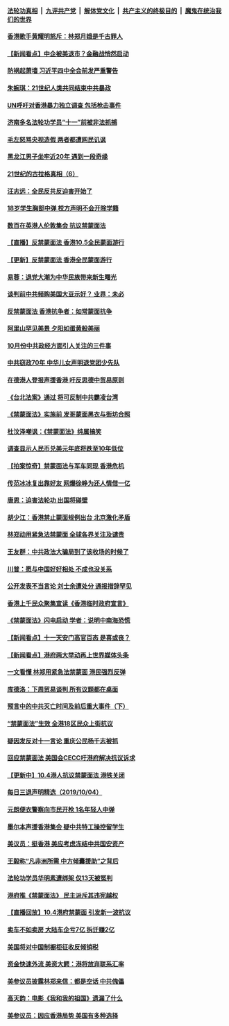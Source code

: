 ####  [法轮功真相](../../../../basic/blob/master/README.md?t=10052339) &nbsp;|&nbsp; [九评共产党](../../../../9ping.md/blob/master/README.md?t=10052339) &nbsp;|&nbsp; [解体党文化](../../../../jtdwh.md/blob/master/README.md?t=10052339)  &nbsp;|&nbsp; [共产主义的终极目的](../../../../gczydzjmd.md/blob/master/README.md?t=10052339) &nbsp;|&nbsp; [魔鬼在统治我们的世界](../../../../mgztzwmdsj.md/blob/master/README.md?t=10052339) 

#### [香港歌手黄耀明怒斥：林郑月娥是千古罪人](../pages/nsc413/n11570726.md?t=10052339) 

#### [【新闻看点】中企被美退市？金融战悄然启动](../pages/nsc413/n11570752.md?t=10052339) 

#### [防祸起萧墙 习近平四中全会前发严重警告](../pages/nsc413/n11570669.md?t=10052339) 

#### [朱婉琪：21世纪人类共同结束中共暴政](../pages/nsc413/n11570031.md?t=10052339) 

#### [UN呼吁对香港暴力独立调查 包括枪击事件](../pages/nsc413/n11570709.md?t=10052339) 

#### [济南多名法轮功学员“十一”前被非法抓捕](../pages/nsc413/n11570469.md?t=10052339) 

#### [毛左怒骂央视造假 两者都遭网民讥讽](../pages/nsc413/n11570509.md?t=10052339) 

#### [黑龙江男子坐牢近20年 遇到一段奇缘](../pages/nsc413/n11570546.md?t=10052339) 

#### [21世纪的古拉格真相（6）](../pages/nsc413/n11557934.md?t=10052339) 

#### [汪志远：全民反共反迫害开始了](../pages/nsc413/n11569991.md?t=10052339) 


#### [18岁学生胸部中弹 校方声明不会开除学籍](../pages/nsc413/n11570012.md?t=10052339) 

#### [数百在英港人伦敦集会 抗议禁蒙面法](../pages/nsc413/n11570007.md?t=10052339) 

#### [【直播】反禁蒙面法 香港10.5全民蒙面游行](../pages/nsc413/n11568802.md?t=10052339) 

#### [【更新】反禁蒙面法 香港全民蒙面游行](../pages/nsc413/n11569650.md?t=10052339) 

#### [易蓉：退党大潮为中华民族带来新生曙光](../pages/nsc413/n11569920.md?t=10052339) 

#### [谈判前中共频购美国大豆示好？ 业界：未必](../pages/nsc413/n11569527.md?t=10052339) 

#### [反禁蒙面法 香港抗争者：如常蒙面抗争](../pages/nsc413/n11569810.md?t=10052339) 

#### [阿里山罕见美景 夕阳如蛋黄般美丽](../pages/nsc413/n11563382.md?t=10052339) 

#### [10月份中共政经方面引人关注的三件事](../pages/nsc413/n11569647.md?t=10052339) 

#### [中共窃政70年 中华儿女声明退党团少先队](../pages/nsc413/n11559279.md?t=10052339) 

#### [在德港人登报声援香港 吁反思德中贸易原则](../pages/nsc413/n11569430.md?t=10052339) 

#### [《台北法案》通过 将可反制中共霸凌台湾](../pages/nsc413/n11551026.md?t=10052339) 

#### [《禁蒙面法》实施前 发哥蒙面黑衣与街坊合照](../pages/nsc413/n11568579.md?t=10052339) 

#### [杜汶泽嘲讽：《禁蒙面法》纯属搞笑](../pages/nsc413/n11568774.md?t=10052339) 

#### [调查显示人民币兑美元年底将跌至10年低位](../pages/nsc413/n11569292.md?t=10052339) 

#### [【拍案惊奇】禁蒙面法与军车同现 香港危机](../pages/nsc413/n11569414.md?t=10052339) 

#### [传范冰冰复出靠好友 网爆徐峥为还人情借一亿](../pages/nsc413/n11569024.md?t=10052339) 

#### [唐恩：迫害法轮功 出国将碰壁](../pages/nsc413/n11569412.md?t=10052339) 

#### [胡少江：香港禁止蒙面规例出台 北京激化矛盾](../pages/nsc413/n11569311.md?t=10052339) 

#### [林郑动用紧急法禁蒙面 全球各界关注及谴责](../pages/nsc413/n11569033.md?t=10052339) 

#### [王友群：中共政法大骗局到了该收场的时候了](../pages/nsc413/n11568940.md?t=10052339) 

#### [川普：愿与中国好好相处 不成也没关系](../pages/nsc413/n11568903.md?t=10052339) 

#### [公开发表不当言论 刘士余遭处分 通报措辞罕见](../pages/nsc413/n11569087.md?t=10052339) 

#### [香港上千民众聚集宣读《香港临时政府宣言》](../pages/nsc413/n11568902.md?t=10052339) 

#### [《禁蒙面法》闪电启动 学者：说明中南海恐慌](../pages/nsc413/n11568825.md?t=10052339) 

#### [【新闻看点】十一天安门高官百态 是喜或丧？](../pages/nsc413/n11568698.md?t=10052339) 

#### [【新闻看点】港府两大举动再上世界媒体头条](../pages/nsc413/n11568697.md?t=10052339) 

#### [一文看懂 林郑用紧急法禁蒙面 港民强烈反弹](../pages/nsc413/n11568769.md?t=10052339) 

#### [库德洛：下周贸易谈判 所有议题都在桌面](../pages/nsc413/n11568646.md?t=10052339) 

#### [预言中的中共灭亡时间及前后重大事件（下）](../pages/nsc413/n11554590.md?t=10052339) 

#### [“禁蒙面法”生效 全港18区民众上街抗议](../pages/nsc413/n11568735.md?t=10052339) 

#### [疑因发反对十一言论 重庆公民杨千志被抓](../pages/nsc413/n11568497.md?t=10052339) 

#### [回应禁蒙面法 美国会CECC吁港府解决抗议诉求](../pages/nsc413/n11568658.md?t=10052339) 

#### [【更新中】10.4港人抗议禁蒙面法 港铁关闭](../pages/nsc413/n11567019.md?t=10052339) 

#### [每日三退声明精选（2019/10/04）](../pages/nsc413/n11568612.md?t=10052339) 

#### [元朗便衣警察向市民开枪 1名年轻人中弹](../pages/nsc413/n11568437.md?t=10052339) 

#### [墨尔本声援香港集会 疑中共特工操控留学生](../pages/nsc413/n11568196.md?t=10052339) 

#### [美议员：挺香港 美应考虑冻结中共国安资产](../pages/nsc413/n11568297.md?t=10052339) 

#### [王毅称“凡非洲所需 中方倾囊援助”之背后](../pages/nsc413/n11566373.md?t=10052339) 


#### [法轮功学员华明素遭绑架 仅13天被冤判](../pages/nsc413/n11565823.md?t=10052339) 

#### [港府推《禁蒙面法》 民主派斥其违宪越权](../pages/nsc413/n11567571.md?t=10052339) 

#### [【直播回放】10.4港府禁蒙面 引发新一波抗议](../pages/nsc413/n11566040.md?t=10052339) 

#### [卖车不如卖房 大陆车企亏7亿 拆迁赚2亿](../pages/nsc413/n11567794.md?t=10052339) 

#### [美国将对中国制橱柜征收反倾销税](../pages/nsc413/n11567704.md?t=10052339) 

#### [资金快速外流 美资大鳄：港将放弃联系汇率](../pages/nsc413/n11566829.md?t=10052339) 

#### [美参议员披露林郑来信：都是空话 中共傀儡](../pages/nsc413/n11567532.md?t=10052339) 

#### [高天韵：电影《我和我的祖国》遗漏了什么](../pages/nsc413/n11567558.md?t=10052339) 

#### [美参议员：因应香港局势 美国有多种选择](../pages/nsc413/n11567485.md?t=10052339) 

